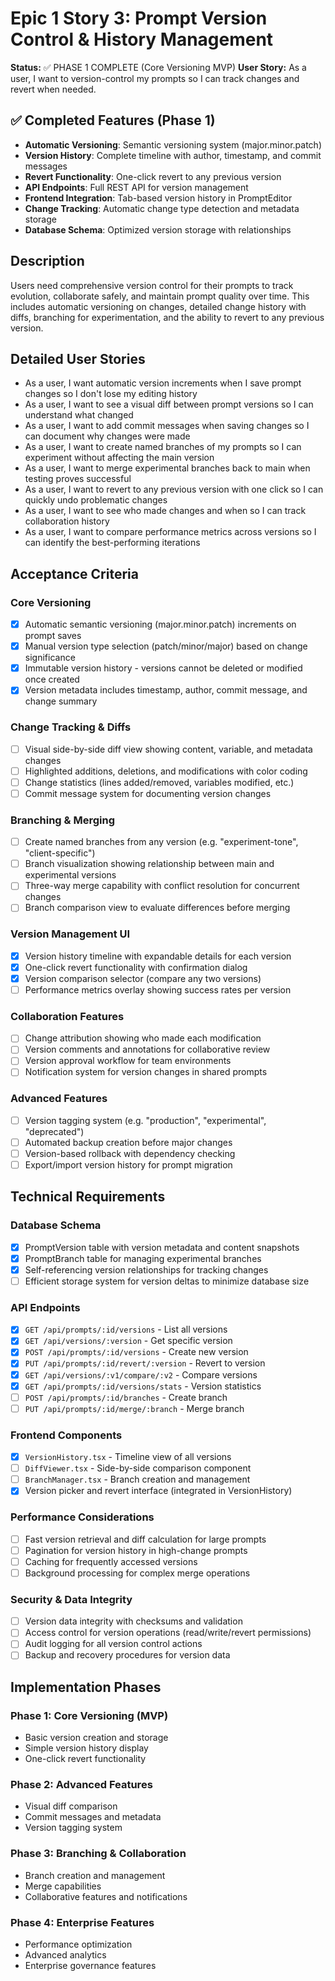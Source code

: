 # Epic 1 Story 3: Prompt Version Control & History Management

**Status:** ✅ PHASE 1 COMPLETE (Core Versioning MVP)
**User Story:** As a user, I want to version-control my prompts so I can track changes and revert when needed.

## ✅ Completed Features (Phase 1)
- **Automatic Versioning**: Semantic versioning system (major.minor.patch)
- **Version History**: Complete timeline with author, timestamp, and commit messages
- **Revert Functionality**: One-click revert to any previous version
- **API Endpoints**: Full REST API for version management
- **Frontend Integration**: Tab-based version history in PromptEditor
- **Change Tracking**: Automatic change type detection and metadata storage
- **Database Schema**: Optimized version storage with relationships

## Description
Users need comprehensive version control for their prompts to track evolution, collaborate safely, and maintain prompt quality over time. This includes automatic versioning on changes, detailed change history with diffs, branching for experimentation, and the ability to revert to any previous version.

## Detailed User Stories
- As a user, I want automatic version increments when I save prompt changes so I don't lose my editing history
- As a user, I want to see a visual diff between prompt versions so I can understand what changed
- As a user, I want to add commit messages when saving changes so I can document why changes were made
- As a user, I want to create named branches of my prompts so I can experiment without affecting the main version
- As a user, I want to merge experimental branches back to main when testing proves successful
- As a user, I want to revert to any previous version with one click so I can quickly undo problematic changes
- As a user, I want to see who made changes and when so I can track collaboration history
- As a user, I want to compare performance metrics across versions so I can identify the best-performing iterations

## Acceptance Criteria

### Core Versioning
- [x] Automatic semantic versioning (major.minor.patch) increments on prompt saves
- [x] Manual version type selection (patch/minor/major) based on change significance  
- [x] Immutable version history - versions cannot be deleted or modified once created
- [x] Version metadata includes timestamp, author, commit message, and change summary

### Change Tracking & Diffs
- [ ] Visual side-by-side diff view showing content, variable, and metadata changes
- [ ] Highlighted additions, deletions, and modifications with color coding
- [ ] Change statistics (lines added/removed, variables modified, etc.)
- [ ] Commit message system for documenting version changes

### Branching & Merging
- [ ] Create named branches from any version (e.g. "experiment-tone", "client-specific")
- [ ] Branch visualization showing relationship between main and experimental versions
- [ ] Three-way merge capability with conflict resolution for concurrent changes
- [ ] Branch comparison view to evaluate differences before merging

### Version Management UI
- [x] Version history timeline with expandable details for each version
- [x] One-click revert functionality with confirmation dialog
- [x] Version comparison selector (compare any two versions)
- [ ] Performance metrics overlay showing success rates per version

### Collaboration Features
- [ ] Change attribution showing who made each modification
- [ ] Version comments and annotations for collaborative review
- [ ] Version approval workflow for team environments
- [ ] Notification system for version changes in shared prompts

### Advanced Features
- [ ] Version tagging system (e.g. "production", "experimental", "deprecated")
- [ ] Automated backup creation before major changes
- [ ] Version-based rollback with dependency checking
- [ ] Export/import version history for prompt migration

## Technical Requirements

### Database Schema
- [x] PromptVersion table with version metadata and content snapshots
- [x] PromptBranch table for managing experimental branches
- [x] Self-referencing version relationships for tracking changes
- [ ] Efficient storage system for version deltas to minimize database size

### API Endpoints
- [x] `GET /api/prompts/:id/versions` - List all versions
- [x] `GET /api/versions/:version` - Get specific version
- [x] `POST /api/prompts/:id/versions` - Create new version
- [x] `PUT /api/prompts/:id/revert/:version` - Revert to version
- [x] `GET /api/versions/:v1/compare/:v2` - Compare versions
- [x] `GET /api/prompts/:id/versions/stats` - Version statistics
- [ ] `POST /api/prompts/:id/branches` - Create branch
- [ ] `PUT /api/prompts/:id/merge/:branch` - Merge branch

### Frontend Components
- [x] `VersionHistory.tsx` - Timeline view of all versions
- [ ] `DiffViewer.tsx` - Side-by-side comparison component
- [ ] `BranchManager.tsx` - Branch creation and management
- [x] Version picker and revert interface (integrated in VersionHistory)

### Performance Considerations
- [ ] Fast version retrieval and diff calculation for large prompts
- [ ] Pagination for version history in high-change prompts
- [ ] Caching for frequently accessed versions
- [ ] Background processing for complex merge operations

### Security & Data Integrity
- [ ] Version data integrity with checksums and validation
- [ ] Access control for version operations (read/write/revert permissions)
- [ ] Audit logging for all version control actions
- [ ] Backup and recovery procedures for version data

## Implementation Phases

### Phase 1: Core Versioning (MVP)
- Basic version creation and storage
- Simple version history display
- One-click revert functionality

### Phase 2: Advanced Features
- Visual diff comparison
- Commit messages and metadata
- Version tagging system

### Phase 3: Branching & Collaboration
- Branch creation and management
- Merge capabilities
- Collaborative features and notifications

### Phase 4: Enterprise Features
- Performance optimization
- Advanced analytics
- Enterprise governance features